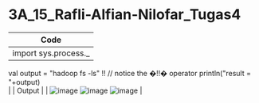 # 3A_15_Rafli-Alfian-Nilofar_Tugas4

| Code |
| --- |
| import sys.process._
val output = "hadoop fs -ls" !! // notice the �!!� operator
println("result = "+output)  
 |
| Output |
| ![image](https://user-images.githubusercontent.com/95726593/231009169-b760ee61-01be-402f-a865-ac01723594bd.png)
![image](https://user-images.githubusercontent.com/95726593/231009193-42739687-72a9-4815-848f-4f8818d62939.png)
![image](https://user-images.githubusercontent.com/95726593/231009215-e5c1f8de-3e53-44d6-94ea-90bd68491d2e.png)
|
 
